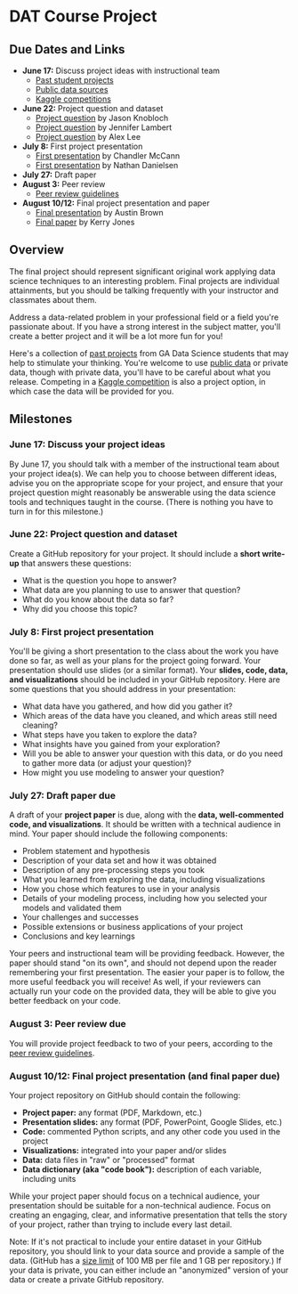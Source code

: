 # DAT Course Project

## Due Dates and Links

* **June 17:** Discuss project ideas with instructional team
    * [Past student projects](https://github.com/justmarkham/DAT-project-examples)
    * [Public data sources](public_data.md)
    * [Kaggle competitions](http://www.kaggle.com/)
* **June 22:** Project question and dataset
    * [Project question](https://github.com/justmarkham/DAT4-students/blob/master/jason/jk_project_idea.md) by Jason Knobloch
    * [Project question](https://github.com/justmarkham/DAT4-students/blob/master/jennifer/project_description.md) by Jennifer Lambert
    * [Project question](https://github.com/justmarkham/DAT4-students/blob/master/alexlee/project_question.md) by Alex Lee
* **July 8:** First project presentation
    * [First presentation](https://github.com/justmarkham/DAT-project-examples/blob/master/pdf/army_draft_presentation.pdf) by Chandler McCann
    * [First presentation](https://github.com/justmarkham/DAT-project-examples/blob/master/pdf/media_draft_presentation.pdf) by Nathan Danielsen
* **July 27:** Draft paper
* **August 3:** Peer review
    * [Peer review guidelines](peer_review.md)
* **August 10/12:** Final project presentation and paper
    * [Final presentation](https://github.com/justmarkham/DAT-project-examples/blob/master/pdf/bus_presentation.pdf) by Austin Brown
    * [Final paper](https://github.com/justmarkham/DAT-project-examples/blob/master/pdf/nba_paper.pdf) by Kerry Jones

## Overview

The final project should represent significant original work applying data science techniques to an interesting problem. Final projects are individual attainments, but you should be talking frequently with your instructor and classmates about them.

Address a data-related problem in your professional field or a field you're passionate about. If you have a strong interest in the subject matter, you'll create a better project and it will be a lot more fun for you!

Here's a collection of [past projects](https://github.com/justmarkham/DAT-project-examples) from GA Data Science students that may help to stimulate your thinking. You're welcome to use [public data](public_data.md) or private data, though with private data, you'll have to be careful about what you release. Competing in a [Kaggle competition](http://www.kaggle.com/) is also a project option, in which case the data will be provided for you.

## Milestones

### June 17: Discuss your project ideas

By June 17, you should talk with a member of the instructional team about your project idea(s). We can help you to choose between different ideas, advise you on the appropriate scope for your project, and ensure that your project question might reasonably be answerable using the data science tools and techniques taught in the course. (There is nothing you have to turn in for this milestone.)

### June 22: Project question and dataset

Create a GitHub repository for your project. It should include a **short write-up** that answers these questions:

* What is the question you hope to answer?
* What data are you planning to use to answer that question?
* What do you know about the data so far?
* Why did you choose this topic?

### July 8: First project presentation

You'll be giving a short presentation to the class about the work you have done so far, as well as your plans for the project going forward. Your presentation should use slides (or a similar format). Your **slides, code, data, and visualizations** should be included in your GitHub repository. Here are some questions that you should address in your presentation:

* What data have you gathered, and how did you gather it?
* Which areas of the data have you cleaned, and which areas still need cleaning?
* What steps have you taken to explore the data?
* What insights have you gained from your exploration?
* Will you be able to answer your question with this data, or do you need to gather more data (or adjust your question)?
* How might you use modeling to answer your question?

### July 27: Draft paper due

A draft of your **project paper** is due, along with the **data, well-commented code, and visualizations**. It should be written with a technical audience in mind. Your paper should include the following components:

* Problem statement and hypothesis
* Description of your data set and how it was obtained
* Description of any pre-processing steps you took
* What you learned from exploring the data, including visualizations
* How you chose which features to use in your analysis
* Details of your modeling process, including how you selected your models and validated them
* Your challenges and successes
* Possible extensions or business applications of your project
* Conclusions and key learnings

Your peers and instructional team will be providing feedback. However, the paper should stand "on its own", and should not depend upon the reader remembering your first presentation. The easier your paper is to follow, the more useful feedback you will receive! As well, if your reviewers can actually run your code on the provided data, they will be able to give you better feedback on your code.

### August 3: Peer review due

You will provide project feedback to two of your peers, according to the [peer review guidelines](peer_review.md).

### August 10/12: Final project presentation (and final paper due)

Your project repository on GitHub should contain the following:

* **Project paper:** any format (PDF, Markdown, etc.)
* **Presentation slides:** any format (PDF, PowerPoint, Google Slides, etc.)
* **Code:** commented Python scripts, and any other code you used in the project
* **Visualizations:** integrated into your paper and/or slides
* **Data:** data files in "raw" or "processed" format
* **Data dictionary (aka "code book"):** description of each variable, including units

While your project paper should focus on a technical audience, your presentation should be suitable for a non-technical audience. Focus on creating an engaging, clear, and informative presentation that tells the story of your project, rather than trying to include every last detail.

Note: If it's not practical to include your entire dataset in your GitHub repository, you should link to your data source and provide a sample of the data. (GitHub has a [size limit](https://help.github.com/articles/what-is-my-disk-quota/) of 100 MB per file and 1 GB per repository.) If your data is private, you can either include an "anonymized" version of your data or create a private GitHub repository.
